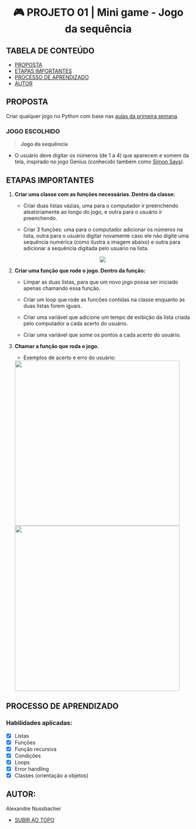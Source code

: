 <a name="topo"></a>
<h1 align="center"> 🎮 PROJETO 01 | Mini game - Jogo da sequência </h>

## TABELA DE CONTEÚDO

- [PROPOSTA](#proposta)
- [ETAPAS IMPORTANTES](#etapas)
- [PROCESSO DE APRENDIZADO](#processo)
- [AUTOR](#autor)

<a name="proposta"></a>
## PROPOSTA

Criar qualquer jogo no Python com base nas [aulas da primeira semana](https://github.com/alexandrenussbacher/Ironhack-LABs).

### JOGO ESCOLHIDO

> **Jogo da sequência**

* O usuário deve digitar os números (de 1 a 4) que aparecem e somem da tela, inspirado no jogo Genius (conhecido também como [Simon Says](https://thumbs.gfycat.com/PoliteBiodegradableDrongo-mobile.mp4)).

<a name="etapas"></a>
## ETAPAS IMPORTANTES

<ol type="1">
  
<li><b> Criar uma classe com as funções necessárias. Dentro da classe: </b>

- Criar duas listas vazias, uma para o computador ir preenchendo aleatóriamente ao longo do jogo, e outra para o usuário ir preenchendo.

- Criar 3 funções: uma para o computador adicionar os números na lista, outra para o usuário digitar novamente caso ele não digite uma sequência numérica (como ilustra a imagem abaixo) e outra para adicionar a sequência digitada pelo usuário na lista.

<p align="center"> <img src="https://github.com/alexandrenussbacher/Ironhack-Projetos/blob/main/Projeto%2001%20-%20Jogo%20da%20sequ%C3%AAncia/imagens/letra.png"> </p> </li> <p></p>

<li><b> Criar uma função que rode o jogo. Dentro da função: </b>
  
- Limpar as duas listas, para que um novo jogo possa ser iniciado apenas chamando essa função.

- Criar um loop que rode as funcões contidas na classe enquanto as duas listas forem iguais.

- Criar uma variável que adicione um tempo de exibição da lista criada pelo computador a cada acerto do usuário.

- Criar uma variável que some os pontos a cada acerto do usuário. </li> <p></p>

<li><b>Chamar a função que roda o jogo. </b> </li> <p></p>
  
* Exemplos de acerto e erro do usuário:

<img width="450" src="https://github.com/alexandrenussbacher/Ironhack-Projetos/blob/main/Projeto%2001%20-%20Jogo%20da%20sequ%C3%AAncia/imagens/correto.png">
<img width="450" src="https://github.com/alexandrenussbacher/Ironhack-Projetos/blob/main/Projeto%2001%20-%20Jogo%20da%20sequ%C3%AAncia/imagens/game_over.png">

</ol>

<a name="processo"></a>
## PROCESSO DE APRENDIZADO

### Habilidades aplicadas:

- [x] Listas
- [x] Funções
- [x] Função recursiva
- [x] Condições
- [x] Loops
- [x] Error handling
- [x] Classes (orientação a objetos)

<a name="autor"></a>
## AUTOR:

Alexandre Nussbacher

- [SUBIR AO TOPO](#topo)
